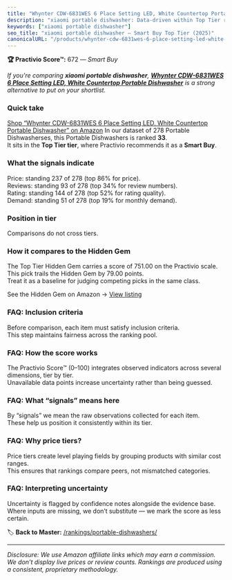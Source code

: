 ```yaml
---
title: "Whynter CDW-6831WES 6 Place Setting LED, White Countertop Portable Dishwasher"
description: "xiaomi portable dishwasher: Data-driven within Top Tier ranking using the Practivio Score™. Positioned by quality, value, demand, findability, momentum."
keywords: ["xiaomi portable dishwasher"]
seo_title: "xiaomi portable dishwasher — Smart Buy Top Tier (2025)"
canonicalURL: "/products/whynter-cdw-6831wes-6-place-setting-led-white-countertop-portable-dishwasher-B07D9MRHP7/"
---
```


**🏆 Practivio Score™:** 672 — _Smart Buy_


*If you're comparing **xiaomi portable dishwasher**, **[Whynter CDW-6831WES 6 Place Setting LED, White Countertop Portable Dishwasher](https://www.amazon.com/dp/B07D9MRHP7?tag=practivio-20)** is a strong alternative to put on your shortlist.*
### Quick take
[Shop “Whynter CDW-6831WES 6 Place Setting LED, White Countertop Portable Dishwasher” on Amazon](https://www.amazon.com/dp/B07D9MRHP7?tag=practivio-20)
In our dataset of 278 Portable Dishwasherses, this Portable Dishwashers is ranked **33**.  
It sits in the **Top Tier tier**, where Practivio recommends it as a **Smart Buy**.

### What the signals indicate
Price: standing 237 of 278 (top 86% for price).  
Reviews: standing 93 of 278 (top 34% for review numbers).  
Rating: standing 144 of 278 (top 52% for rating quality).  
Demand: standing 51 of 278 (top 19% for monthly demand).

### Position in tier
Comparisons do not cross tiers.

### How it compares to the Hidden Gem
The Top Tier Hidden Gem carries a score of 751.00 on the Practivio scale.  
This pick trails the Hidden Gem by 79.00 points.  
Treat it as a baseline for judging competing picks in the same class.  

See the Hidden Gem on Amazon → [View listing](https://www.amazon.com/dp/B08N6WV3HX?tag=practivio-20)

### FAQ: Inclusion criteria
Before comparison, each item must satisfy inclusion criteria.  
This step maintains fairness across the ranking pool.

### FAQ: How the score works
The Practivio Score™ (0–100) integrates observed indicators across several dimensions, tier by tier.  
Unavailable data points increase uncertainty rather than being guessed.

### FAQ: What “signals” means here
By “signals” we mean the raw observations collected for each item.  
These help us position it consistently within its tier.

### FAQ: Why price tiers?
Price tiers create level playing fields by grouping products with similar cost ranges.  
This ensures that rankings compare peers, not mismatched categories.

### FAQ: Interpreting uncertainty
Uncertainty is flagged by confidence notes alongside the evidence base.  
Where inputs are missing, we don’t substitute — we mark the score as less certain.


🏷️ **Back to Master:** [/rankings/portable-dishwashers/](/rankings/portable-dishwashers/)

---
_Disclosure: We use Amazon affiliate links which may earn a commission. We don’t display live prices or review counts. Rankings are produced using a consistent, proprietary methodology._
